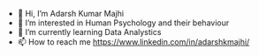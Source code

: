 - 👋 Hi, I’m Adarsh Kumar Majhi
- 👀 I’m interested in Human Psychology and their behaviour
- 🌱 I’m currently learning Data Analystics
- 📫 How to reach me https://www.linkedin.com/in/adarshkmajhi/

<!---
akmajhi/akmajhi is a ✨ special ✨ repository because its `README.md` (this file) appears on your GitHub profile.
You can click the Preview link to take a look at your changes.
--->
